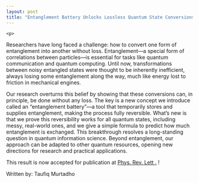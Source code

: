 ```yaml
---
layout: post
title: "Entanglement Battery Unlocks Lossless Quantum State Conversions~"
---
```


    <p>
Researchers have long faced a challenge: how to convert one form of entanglement into another without loss. Entanglement—a special form of correlations between particles—is essential for tasks like quantum communication and quantum computing. Until now, transformations between noisy entangled states were thought to be inherently inefficient, always losing some entanglement along the way, much like energy lost to friction in mechanical engines. </p>
    <p>
Our research overturns this belief by showing that these conversions can, in principle, be done without any loss. The key is a new concept we introduce called an “entanglement battery”—a tool that temporarily stores and supplies entanglement, making the process fully reversible. What’s new is that we prove this reversibility works for all quantum states, including messy, real-world ones, and we give a simple formula to predict how much entanglement is exchanged. This breakthrough resolves a long-standing question in quantum information science. Beyond entanglement, our approach can be adapted to other quantum resources, opening new directions for research and practical applications.
    </p>

<p>
  This result is now accepted for publication at <a href="[https://journals.aps.org/prresearch/abstract/10.1103/PhysRevResearch.7.L022031](https://journals.aps.org/prl/accepted/2b076Ya5N9e1ef9ed0c98379579ddae47831e9f46)">Phys. Rev. Lett .</a> ! 
    </p>
     <p>
Written by: Taufiq Murtadho
    </p>
  </div>
</div>
